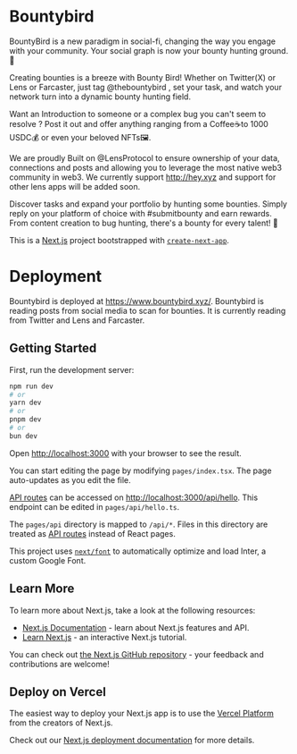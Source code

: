 # Bountybird

BountyBird is a new paradigm in social-fi, changing the way you engage with your community.
Your social graph is now your bounty hunting ground.🧵

Creating bounties is a breeze with Bounty Bird! Whether on Twitter(X) or Lens or Farcaster, just tag @thebountybird
, set your task, and watch your network turn into a dynamic bounty hunting field.

Want an Introduction to someone or a complex bug you can't seem to resolve ? Post it out and offer anything ranging from a Coffee☕️to 1000 USDC💰 or even your beloved NFTs🖼️.

We are proudly Built on @LensProtocol to ensure ownership of your data, connections and posts and allowing you to leverage the most native web3 community in web3. We currently support http://hey.xyz and support for other lens apps will be added soon.

Discover tasks and expand your portfolio by hunting some bounties. Simply reply on your platform of choice with #submitbounty and earn rewards. From content creation to bug hunting, there's a bounty for every talent! 🎨

This is a [Next.js](https://nextjs.org/) project bootstrapped with [`create-next-app`](https://github.com/vercel/next.js/tree/canary/packages/create-next-app).

# Deployment

Bountybird is deployed at https://www.bountybird.xyz/. Bountybird is reading posts from social media to scan for bounties. It is currently reading from Twitter and Lens and Farcaster.

## Getting Started

First, run the development server:

```bash
npm run dev
# or
yarn dev
# or
pnpm dev
# or
bun dev
```

Open [http://localhost:3000](http://localhost:3000) with your browser to see the result.

You can start editing the page by modifying `pages/index.tsx`. The page auto-updates as you edit the file.

[API routes](https://nextjs.org/docs/api-routes/introduction) can be accessed on [http://localhost:3000/api/hello](http://localhost:3000/api/hello). This endpoint can be edited in `pages/api/hello.ts`.

The `pages/api` directory is mapped to `/api/*`. Files in this directory are treated as [API routes](https://nextjs.org/docs/api-routes/introduction) instead of React pages.

This project uses [`next/font`](https://nextjs.org/docs/basic-features/font-optimization) to automatically optimize and load Inter, a custom Google Font.

## Learn More

To learn more about Next.js, take a look at the following resources:

- [Next.js Documentation](https://nextjs.org/docs) - learn about Next.js features and API.
- [Learn Next.js](https://nextjs.org/learn) - an interactive Next.js tutorial.

You can check out [the Next.js GitHub repository](https://github.com/vercel/next.js/) - your feedback and contributions are welcome!

## Deploy on Vercel

The easiest way to deploy your Next.js app is to use the [Vercel Platform](https://vercel.com/new?utm_medium=default-template&filter=next.js&utm_source=create-next-app&utm_campaign=create-next-app-readme) from the creators of Next.js.

Check out our [Next.js deployment documentation](https://nextjs.org/docs/deployment) for more details.
